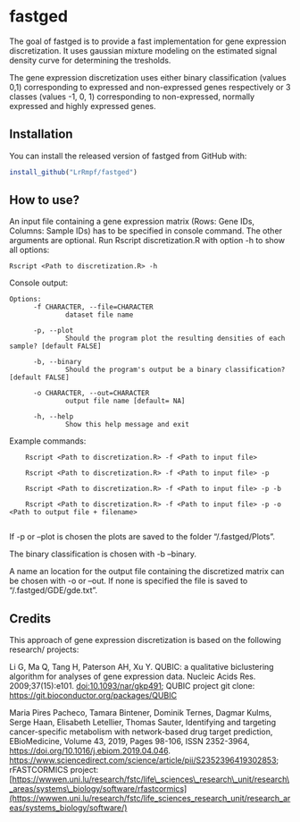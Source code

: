 
<!-- README.md is generated from README.Rmd. Please edit that file -->

# fastged

<!-- badges: start -->

<!-- badges: end -->

The goal of fastged is to provide a fast implementation for gene
expression discretization. It uses gaussian mixture modeling on the
estimated signal density curve for determining the tresholds.

The gene expression discretization uses either binary classification
(values 0,1) corresponding to expressed and non-expressed genes
respectively or 3 classes (values -1, 0, 1) corresponding to
non-expressed, normally expressed and highly expressed genes.

## Installation

You can install the released version of fastged from GitHub with:

``` r
install_github("LrRmpf/fastged")
```

## How to use?

An input file containing a gene expression matrix (Rows: Gene IDs,
Columns: Sample IDs) has to be specified in console command. The other
arguments are optional. Run Rscript discretization.R with option -h to
show all options:

    Rscript <Path to discretization.R> -h

Console output:

    Options:
          -f CHARACTER, --file=CHARACTER
                  dataset file name
    
          -p, --plot
                  Should the program plot the resulting densities of each sample? [default FALSE]
    
          -b, --binary
                  Should the program's output be a binary classification? [default FALSE]
    
          -o CHARACTER, --out=CHARACTER
                  output file name [default= NA]
    
          -h, --help
                  Show this help message and exit

Example commands:

``` 
    Rscript <Path to discretization.R> -f <Path to input file>

    Rscript <Path to discretization.R> -f <Path to input file> -p

    Rscript <Path to discretization.R> -f <Path to input file> -p -b
    
    Rscript <Path to discretization.R> -f <Path to input file> -p -o <Path to output file + filename>
    
```

If -p or –plot is chosen the plots are saved to the folder
“/.fastged/Plots”.

The binary classification is chosen with -b –binary.

A name an location for the output file containing the discretized matrix
can be chosen with -o or –out. If none is specified the file is saved to
“/.fastged/GDE/gde.txt”.

## Credits

This approach of gene expression discretization is based on the
following research/ projects:

Li G, Ma Q, Tang H, Paterson AH, Xu Y. QUBIC: a qualitative biclustering
algorithm for analyses of gene expression data. Nucleic Acids Res.
2009;37(15):e101. <doi:10.1093/nar/gkp491>; QUBIC project git clone:
<https://git.bioconductor.org/packages/QUBIC>

Maria Pires Pacheco, Tamara Bintener, Dominik Ternes, Dagmar Kulms,
Serge Haan, Elisabeth Letellier, Thomas Sauter, Identifying and
targeting cancer-specific metabolism with network-based drug target
prediction, EBioMedicine, Volume 43, 2019, Pages 98-106, ISSN 2352-3964,
<https://doi.org/10.1016/j.ebiom.2019.04.046>.
<https://www.sciencedirect.com/science/article/pii/S2352396419302853>;
rFASTCORMICS project:
[https://wwwen.uni.lu/research/fstc/life\_sciences\_research\_unit/research\_areas/systems\_biology/software/rfastcormics](https://wwwen.uni.lu/research/fstc/life_sciences_research_unit/research_areas/systems_biology/software/)
